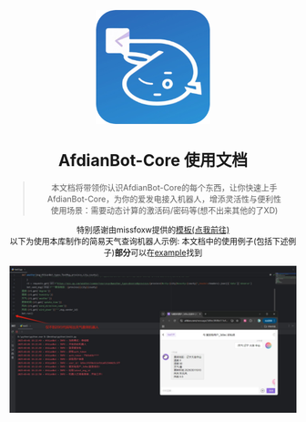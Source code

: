 <div align="center">

![](./hd_icon.png)
# AfdianBot-Core 使用文档

> 本文档将带领你认识AfdianBot-Core的每个东西，让你快速上手AfdianBot-Core，为你的爱发电接入机器人，增添灵活性与便利性  
> 使用场景：需要动态计算的激活码/密码等(想不出来其他的了XD)

特别感谢由missfoxw提供的[模板(点我前往)](https://github.com/missfoxw/docsify-template)  
以下为使用本库制作的简易天气查询机器人示例: 
本文档中的使用例子(包括下述例子)**部分**可以在[example](https://github.com/sun589/AfdianBot-Core/tree/main/examples)找到  

![](./docs/images/readme/simple_example.png)  

</div>